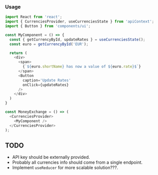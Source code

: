 ### Usage

```js
import React from 'react';
import { CurrenciesProvider, useCurrenciesState } from 'apiContext';
import { Button } from 'components/ui';

const MyComponent = () => {
  const { getCurrencyById, updateRates } = useCurrenciesState();
  const euro = getCurrencyById('EUR');

  return (
    <div>
      <span>
        {`${euro.shortName} has now a value of ${euro.rate}$`}
      </span>
      <Button
        caption='Update Rates'
        onClick={updateRates}
      />
    </div>
  )
}

const MoneyExchange = () => (
  <CurrenciesProvider>
    <MyComponent />
  </CurrenciesProvider>
);
```

## TODO
  - API key should be externally provided.
  - Probably all currencies info should come from a single endpoint.
  - Implement `useReducer` for more scalable solution???.
